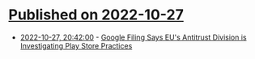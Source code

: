 # [Published on 2022-10-27](index.md)

* [2022-10-27, 20:42:00](https://tech.slashdot.org/story/22/10/27/1931202/google-filing-says-eus-antitrust-division-is-investigating-play-store-practices?utm_source=rss1.0mainlinkanon&utm_medium=feed) - [Google Filing Says EU's Antitrust Division is Investigating Play Store Practices](https://tech.slashdot.org/story/22/10/27/1931202/google-filing-says-eus-antitrust-division-is-investigating-play-store-practices?utm_source=rss1.0mainlinkanon&utm_medium=feed)
